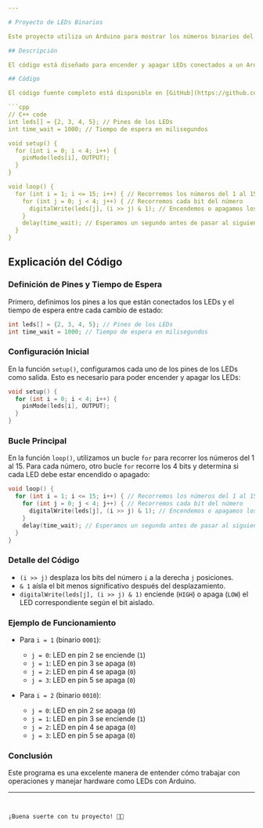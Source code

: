 ```yaml
---

# Proyecto de LEDs Binarios

Este proyecto utiliza un Arduino para mostrar los números binarios del 1 al 15 utilizando LEDs.

## Descripción

El código está diseñado para encender y apagar LEDs conectados a un Arduino según los números binarios del 1 al 15. A continuación, se detalla cómo funciona el código.

## Código

El código fuente completo está disponible en [GitHub](https://github.com/draexx/leb-binario/blob/main/led.ino).

```cpp
// C++ code
int leds[] = {2, 3, 4, 5}; // Pines de los LEDs
int time_wait = 1000; // Tiempo de espera en milisegundos

void setup() {
  for (int i = 0; i < 4; i++) {
    pinMode(leds[i], OUTPUT);
  }
}

void loop() {
  for (int i = 1; i <= 15; i++) { // Recorremos los números del 1 al 15
    for (int j = 0; j < 4; j++) { // Recorremos cada bit del número
      digitalWrite(leds[j], (i >> j) & 1); // Encendemos o apagamos los LEDs según el bit
    }
    delay(time_wait); // Esperamos un segundo antes de pasar al siguiente número
  }
}
```

## Explicación del Código

### Definición de Pines y Tiempo de Espera
Primero, definimos los pines a los que están conectados los LEDs y el tiempo de espera entre cada cambio de estado:

```cpp
int leds[] = {2, 3, 4, 5}; // Pines de los LEDs
int time_wait = 1000; // Tiempo de espera en milisegundos
```

### Configuración Inicial
En la función `setup()`, configuramos cada uno de los pines de los LEDs como salida. Esto es necesario para poder encender y apagar los LEDs:

```cpp
void setup() {
  for (int i = 0; i < 4; i++) {
    pinMode(leds[i], OUTPUT);
  }
}
```

### Bucle Principal
En la función `loop()`, utilizamos un bucle `for` para recorrer los números del 1 al 15. Para cada número, otro bucle `for` recorre los 4 bits y determina si cada LED debe estar encendido o apagado:

```cpp
void loop() {
  for (int i = 1; i <= 15; i++) { // Recorremos los números del 1 al 15
    for (int j = 0; j < 4; j++) { // Recorremos cada bit del número
      digitalWrite(leds[j], (i >> j) & 1); // Encendemos o apagamos los LEDs según el bit
    }
    delay(time_wait); // Esperamos un segundo antes de pasar al siguiente número
  }
}
```

### Detalle del Código
- `(i >> j)` desplaza los bits del número `i` a la derecha `j` posiciones.
- `& 1` aísla el bit menos significativo después del desplazamiento.
- `digitalWrite(leds[j], (i >> j) & 1)` enciende (`HIGH`) o apaga (`LOW`) el LED correspondiente según el bit aislado.

### Ejemplo de Funcionamiento
- Para `i = 1` (binario `0001`):
  - `j = 0`: LED en pin 2 se enciende (`1`)
  - `j = 1`: LED en pin 3 se apaga (`0`)
  - `j = 2`: LED en pin 4 se apaga (`0`)
  - `j = 3`: LED en pin 5 se apaga (`0`)

- Para `i = 2` (binario `0010`):
  - `j = 0`: LED en pin 2 se apaga (`0`)
  - `j = 1`: LED en pin 3 se enciende (`1`)
  - `j = 2`: LED en pin 4 se apaga (`0`)
  - `j = 3`: LED en pin 5 se apaga (`0`)

### Conclusión
Este programa es una excelente manera de entender cómo trabajar con operaciones y manejar hardware como LEDs con Arduino.

---
```


¡Buena suerte con tu proyecto! 🚀💡
